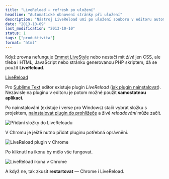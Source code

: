 ```yaml
---
title: "LiveReload – refresh po uložení"
headline: "Automatické obnovení stránky při uložení"
description: "Nástroj LiveReload umí po uložení souboru v editoru automaticky obnovit tutéž stránku v prohlížeči."
date: "2013-10-09"
last_modification: "2013-10-10"
status: 1
tags: ["produktivita"]
format: "html"
---
```


<p>Když zrovna nefunguje <a href="/zivy-nahled-css">Emmet LiveStyle</a> nebo nestačí mít <i>živé</i> jen CSS, ale třeba i HTML, JavaScript nebo stránku generovanou PHP skriptem, dá se použít <b>LiveReload</b>.</p>

<p><a href="http://livereload.com/" class="button">LiveReload</a></p>

<p>Pro <a href="/sublime-text">Sublime Text</a> editor existuje plugin <i>LiveReload</i> (<a href="/pluginy-sublime-text">jak plugin nainstalovat</a>). Nezávisle na pluginu v editoru je potom možné použít <b>samostatnou aplikaci</b>.</p>

<p>Po nainstalování (existuje i verse pro Windows) stačí vybrat složku s projektem, <a href="http://feedback.livereload.com/knowledgebase/articles/86242-how-do-i-install-and-use-the-browser-extensions-">nainstalovat plugin do prohlížeče</a> a živé <i>reloadování</i> může začít.</p>

<p><img src="/files/livereload/livereload.png" alt="Přidání složky do LiveReloadu" class="border"></p>

<p>V Chromu je ještě nutno přidat pluginu potřebná oprávnění.</p>
<p><img src="/files/livereload/livereload-chrome.png" alt="LiveReload plugin v Chrome" class="border"></p>

<p>Po kliknutí na ikonu by mělo vše fungovat.</p>
<p><img src="/files/livereload/livereload-icon.png" alt="LiveReload ikona v Chrome" class="border"></p>

<p>A když ne, tak zkusit <b>restartovat</b> — Chrome i LiveReload.</p>